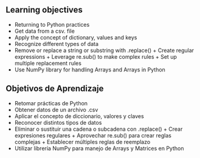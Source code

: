 ## Learning objectives
* Returning to Python practices
* Get data from a csv. file
* Apply the concept of dictionary, values and keys
* Recognize different types of data
* Remove or replace a string or substring with .replace() + Create regular expressions + Leverage re.sub() to make complex rules + Set up multiple replacement rules
* Use NumPy library for handling Arrays and Arrays in Python


## Objetivos de Aprendizaje
* Retomar prácticas de Python
* Obtener datos de un archivo .csv
* Aplicar el concepto de diccionario, valores y claves
* Reconocer distintos tipos de datos
* Eliminar o sustituir una cadena o subcadena con .replace() + Crear expresiones regulares + Aprovechar re.sub() para crear reglas complejas + Establecer múltiples reglas de reemplazo
* Utilizar librería NumPy para manejo de Arrays y Matrices en Python
